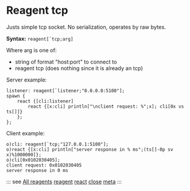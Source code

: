# Reagent tcp

Justs simple tcp socket. No serialization, operates by raw bytes.

**Syntax:** ```reagent[`tcp;arg]```

Where arg is one of:

- string of format "host:port" to connect to
- reagent tcp (does nothing since it is already an tcp)

Server example:

```o
listener: reagent[`listener;"0.0.0.0:5100"];
spawn {
    react {[cli:listener]
        react {[x:cli] println["\nclient request: %";x]; cli[0x vs ts[]]}
    };
};
```

Client example:

```o
o)cli: reagent[`tcp;"127.0.0.1:5100"];
o)react {[x:cli] println["server response in % ms";(ts[]-0p sv x)%1000000]};
o)cli[0x0102030405];
client request: 0x0102030405
server response in 0 ms
```

::: see
[All reagents](/reference/types/reagents/overview.md)
[reagent](/verbs/concurrency/reagent.md)
[react](/verbs/concurrency/react.md)
[close](/verbs/concurrency/close.md)
[meta](/verbs/other/meta.md)
:::
